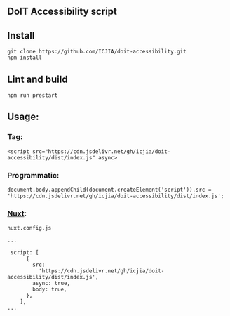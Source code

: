 ## DoIT Accessibility script

## Install

```
git clone https://github.com/ICJIA/doit-accessibility.git
npm install
```

## Lint and build

`npm run prestart`

## Usage:

### Tag:

`<script src="https://cdn.jsdelivr.net/gh/icjia/doit-accessibility/dist/index.js" async>`

### Programmatic:

```
document.body.appendChild(document.createElement('script')).src = 'https://cdn.jsdelivr.net/gh/icjia/doit-accessibility/dist/index.js';
```

### [Nuxt](https://nuxtjs.org/):

`nuxt.config.js`

```
...

 script: [
      {
        src:
          'https://cdn.jsdelivr.net/gh/icjia/doit-accessibility/dist/index.js',
        async: true,
        body: true,
      },
    ],
...

```
